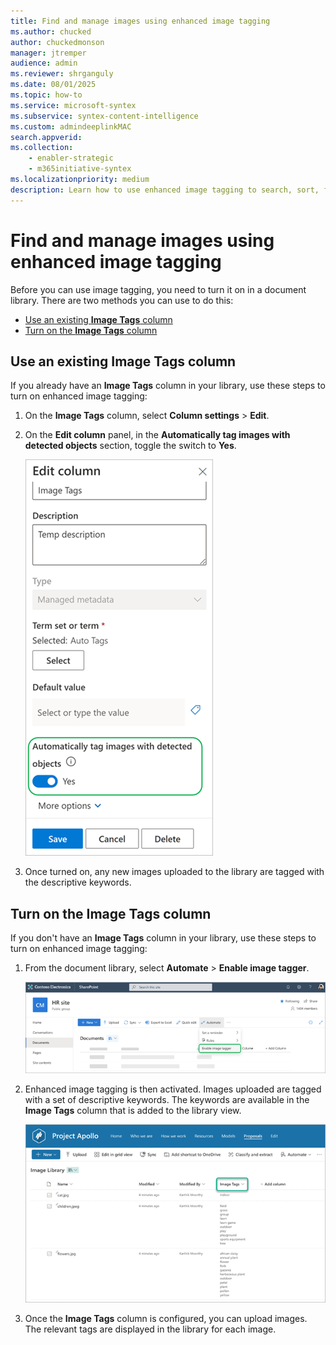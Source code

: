 ```yaml
---
title: Find and manage images using enhanced image tagging
ms.author: chucked
author: chuckedmonson
manager: jtremper
audience: admin
ms.reviewer: shrganguly
ms.date: 08/01/2025
ms.topic: how-to
ms.service: microsoft-syntex
ms.subservice: syntex-content-intelligence
ms.custom: admindeeplinkMAC
search.appverid:
ms.collection:
    - enabler-strategic
    - m365initiative-syntex
ms.localizationpriority: medium
description: Learn how to use enhanced image tagging to search, sort, filter, and manage images in SharePoint.
---
```


# Find and manage images using enhanced image tagging

Before you can use image tagging, you need to turn it on in a document library. There are two methods you can use to do this:

- [Use an existing **Image Tags** column](#use-an-existing-image-tags-column)
- [Turn on the **Image Tags** column](#turn-on-the-image-tags-column)

## Use an existing Image Tags column

If you already have an **Image Tags** column in your library, use these steps to turn on enhanced image tagging:

1. On the **Image Tags** column, select **Column settings** > **Edit**.

2. On the **Edit column** panel, in the **Automatically tag images with detected objects** section, toggle the switch to **Yes**.

   ![Screenshot showing the Column settings panel for the Image Tags column.](../media/content-understanding/image-tagger-edit-column-toggle-highlighted.png)

3. Once turned on, any new images uploaded to the library are tagged with the descriptive keywords.

## Turn on the Image Tags column

If you don't have an **Image Tags** column in your library, use these steps to turn on enhanced image tagging:

1. From the document library, select **Automate** > **Enable image tagger**.

   ![Screenshot showing the Automate menu in a document library.](../media/content-understanding/image-tagger-automate-menu.png)

2. Enhanced image tagging is then activated. Images uploaded are tagged with a set of descriptive keywords. The keywords are available in the **Image Tags** column that is added to the library view.

   ![Screenshot showing the library view with the Image Tags column.](../media/content-understanding/image-tagger-image-tags-column.png)

3. Once the **Image Tags** column is configured, you can upload images. The relevant tags are displayed in the library for each image.
